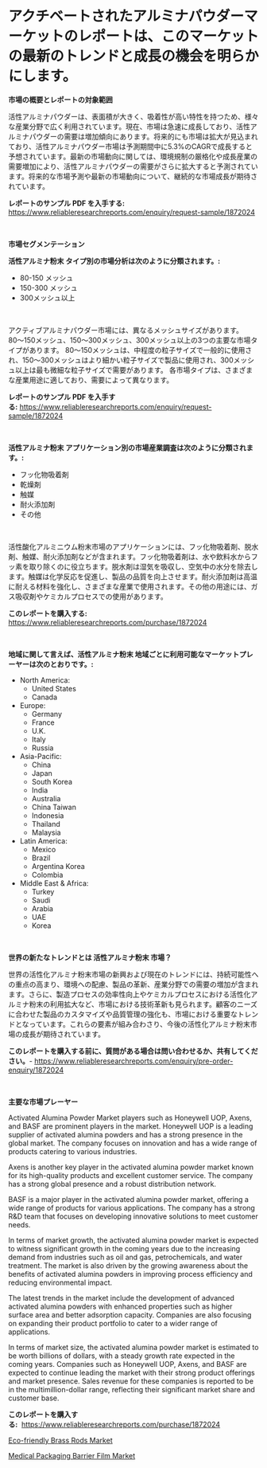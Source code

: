 <p><h1>アクチベートされたアルミナパウダーマーケットのレポートは、このマーケットの最新のトレンドと成長の機会を明らかにします。</h1></p><p><strong>市場の概要とレポートの対象範囲</strong></p>
<p><p>活性アルミナパウダーは、表面積が大きく、吸着性が高い特性を持つため、様々な産業分野で広く利用されています。現在、市場は急速に成長しており、活性アルミナパウダーの需要は増加傾向にあります。将来的にも市場は拡大が見込まれており、活性アルミナパウダー市場は予測期間中に5.3%のCAGRで成長すると予想されています。最新の市場動向に関しては、環境規制の厳格化や成長産業の需要増加により、活性アルミナパウダーの需要がさらに拡大すると予測されています。将来的な市場予測や最新の市場動向について、継続的な市場成長が期待されています。</p></p>
<p><strong>レポートのサンプル PDF を入手する:</strong> <a href="https://www.reliableresearchreports.com/enquiry/request-sample/1872024">https://www.reliableresearchreports.com/enquiry/request-sample/1872024</a></p>
<p>&nbsp;</p>
<p><strong>市場セグメンテーション</strong></p>
<p><strong>活性アルミナ粉末 タイプ別の市場分析は次のように分類されます。:</strong></p>
<p><ul><li>80-150 メッシュ</li><li>150-300 メッシュ</li><li>300メッシュ以上</li></ul></p>
<p>&nbsp;</p>
<p><p>アクティブアルミナパウダー市場には、異なるメッシュサイズがあります。 80〜150メッシュ、150〜300メッシュ、300メッシュ以上の3つの主要な市場タイプがあります。 80〜150メッシュは、中程度の粒子サイズで一般的に使用され、150〜300メッシュはより細かい粒子サイズで製品に使用され、300メッシュ以上は最も微細な粒子サイズで需要があります。 各市場タイプは、さまざまな産業用途に適しており、需要によって異なります。</p></p>
<p><strong>レポートのサンプル PDF を入手する:</strong>&nbsp;<a href="https://www.reliableresearchreports.com/enquiry/request-sample/1872024">https://www.reliableresearchreports.com/enquiry/request-sample/1872024</a></p>
<p>&nbsp;</p>
<p><strong> 活性アルミナ粉末 アプリケーション別の市場産業調査は次のように分類されます。:</strong></p>
<p><ul><li>フッ化物吸着剤</li><li>乾燥剤</li><li>触媒</li><li>耐火添加剤</li><li>その他</li></ul></p>
<p>&nbsp;</p>
<p><p>活性酸化アルミニウム粉末市場のアプリケーションには、フッ化物吸着剤、脱水剤、触媒、耐火添加剤などが含まれます。フッ化物吸着剤は、水や飲料水からフッ素を取り除くのに役立ちます。脱水剤は湿気を吸収し、空気中の水分を除去します。触媒は化学反応を促進し、製品の品質を向上させます。耐火添加剤は高温に耐える材料を強化し、さまざまな産業で使用されます。その他の用途には、ガス吸収剤やケミカルプロセスでの使用があります。</p></p>
<p><strong>このレポートを購入する:</strong>&nbsp; <a href="https://www.reliableresearchreports.com/purchase/1872024">https://www.reliableresearchreports.com/purchase/1872024</a></p>
<p>&nbsp;</p>
<p><strong>地域に関して言えば、活性アルミナ粉末 地域ごとに利用可能なマーケットプレーヤーは次のとおりです。:</strong></p>
<p><ul>
    <li>
        North America:
        <ul>
            <li>United States</li>
            <li>Canada</li>
        </ul>
    </li>
    <li>
        Europe:
        <ul>
            <li>Germany</li>
            <li>France</li>
            <li>U.K.</li>
            <li>Italy</li>
            <li>Russia</li>
        </ul>
    </li>
    <li>
        Asia-Pacific:
        <ul>
            <li>China</li>
            <li>Japan</li>
            <li>South Korea</li>
            <li>India</li>
            <li>Australia</li>
            <li>China Taiwan</li>
            <li>Indonesia</li>
            <li>Thailand</li>
            <li>Malaysia</li>
        </ul>
    </li>
    <li>
        Latin America:
        <ul>
            <li>Mexico</li>
            <li>Brazil</li>
            <li>Argentina Korea</li>
            <li>Colombia</li>
        </ul>
    </li>
    <li>
        Middle East & Africa:
        <ul>
            <li>Turkey</li>
            <li>Saudi</li>
            <li>Arabia</li>
            <li>UAE</li>
            <li>Korea</li>
        </ul>
    </li>
    </ul></p>
<p>&nbsp;</p>
<p><strong>世界の新たなトレンドとは 活性アルミナ粉末 市場？</strong></p>
<p><p>世界の活性化アルミナ粉末市場の新興および現在のトレンドには、持続可能性への重点の高まり、環境への配慮、製品の革新、産業分野での需要の増加が含まれます。さらに、製造プロセスの効率性向上やケミカルプロセスにおける活性化アルミナ粉末の利用拡大など、市場における技術革新も見られます。顧客のニーズに合わせた製品のカスタマイズや品質管理の強化も、市場における重要なトレンドとなっています。これらの要素が組み合わさり、今後の活性化アルミナ粉末市場の成長が期待されています。</p></p>
<p><strong>このレポートを購入する前に、質問がある場合は問い合わせるか、共有してください。</strong>- <a href="https://www.reliableresearchreports.com/enquiry/pre-order-enquiry/1872024">https://www.reliableresearchreports.com/enquiry/pre-order-enquiry/1872024</a></p>
<p>&nbsp;</p>
<p><strong>主要な市場プレーヤー</strong></p>
<p><p>Activated Alumina Powder Market players such as Honeywell UOP, Axens, and BASF are prominent players in the market. Honeywell UOP is a leading supplier of activated alumina powders and has a strong presence in the global market. The company focuses on innovation and has a wide range of products catering to various industries.</p><p>Axens is another key player in the activated alumina powder market known for its high-quality products and excellent customer service. The company has a strong global presence and a robust distribution network.</p><p>BASF is a major player in the activated alumina powder market, offering a wide range of products for various applications. The company has a strong R&D team that focuses on developing innovative solutions to meet customer needs.</p><p>In terms of market growth, the activated alumina powder market is expected to witness significant growth in the coming years due to the increasing demand from industries such as oil and gas, petrochemicals, and water treatment. The market is also driven by the growing awareness about the benefits of activated alumina powders in improving process efficiency and reducing environmental impact.</p><p>The latest trends in the market include the development of advanced activated alumina powders with enhanced properties such as higher surface area and better adsorption capacity. Companies are also focusing on expanding their product portfolio to cater to a wider range of applications.</p><p>In terms of market size, the activated alumina powder market is estimated to be worth billions of dollars, with a steady growth rate expected in the coming years. Companies such as Honeywell UOP, Axens, and BASF are expected to continue leading the market with their strong product offerings and market presence. Sales revenue for these companies is reported to be in the multimillion-dollar range, reflecting their significant market share and customer base.</p></p>
<p><strong>このレポートを購入する:</strong>&nbsp;&nbsp;<a href="https://www.reliableresearchreports.com/purchase/1872024">https://www.reliableresearchreports.com/purchase/1872024</a></p>
<p><p><a href="https://funky-papaya-cf4.notion.site/Global-Eco-friendly-Brass-Rods-Market-by-Types-Applications-and-Major-Players-with-Regional-Growt-7a0177d84c594001b806d05a7dbf5457">Eco-friendly Brass Rods Market</a></p><p><a href="https://sore-arch-6db.notion.site/Medical-Packaging-Barrier-Film-Market-Research-Report-The-Key-To-Successful-Business-Strategy-Forec-cd05ceccdf9b451895f23b787dc4c7f7">Medical Packaging Barrier Film Market</a></p></p>